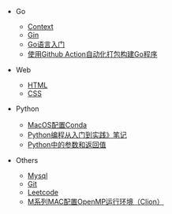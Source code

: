 <!-- _sidebar.md -->

- Go
  - [Context](/docs/go/Context.md) <!--注意这里是相对路径-->
  - [Gin](/docs/go/Gin.md)
  - [Go语言入门](/docs/go/Go语言入门.md)
  - [使用Github Action自动化打包构建Go程序](/docs/go/使用Github%20Action自动化打包构建Go程序.md)

- Web
  - [HTML](/docs/web/HTML.md)
  - [CSS](/docs/web/CSS.md)

- Python
  - [MacOS配置Conda](/docs/python/MacOS配置Conda.md)
  - [Python编程从入门到实践》笔记](/docs/python/《Python编程从入门到实践》笔记.md)
  - [Python中的参数和返回值](/docs/python/《Python编程从入门到实践》笔记.md)

- Others
  - [Mysql](/docs/others/Mysql.md)
  - [Git](/docs/others/Git.md)
  - [Leetcode](/docs/others/leetcode.md)
  - [M系列MAC配置OpenMP运行环境（Clion）](/docs/others/M系列MAC配置OpenMP运行环境（Clion）.md)